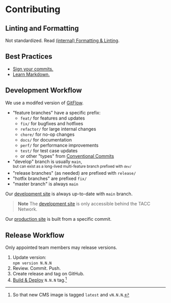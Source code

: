 # Contributing

## Linting and Formatting

Not standardized. Read [(internal) Formatting & Linting](https://tacc-main.atlassian.net/wiki/x/VwNv).

## Best Practices

- [Sign your commits.](https://help.github.com/en/github/authenticating-to-github/managing-commit-signature-verification)
- [Learn Markdown.](https://bitbucket.org/tutorials/markdowndemo)

## Development Workflow

We use a modifed version of [GitFlow](https://datasift.github.io/gitflow/IntroducingGitFlow.html).

- "feature branches" have a specific prefix:
  - `feat/` for features and updates
  - `fix/` for bugfixes and hotfixes
  - `refactor/` for large internal changes
  - `chore/` for no-op changes
  - `docs/` for documentation
  - `perf/` for performance improvements
  - `test/` for test case updates
  - or other "types" from [Conventional Commits](https://www.conventionalcommits.org/en/v1.0.0/#summary)
- "develop" branch is usually `main`,\
    <sup>but can exist as a long-lived multi-feature branch prefixed with `dev/`</sup>
- "release branches" (as needed) are prefixed with `release/`
- "hotfix branches" are prefixed `fix/`
- "master branch" is always `main`

Our [development site] is always up-to-date with `main` branch.

> **Note**
> The [development site] is only accessible behind the TACC Network.

Our [production site] is built from a specific commit.

## Release Workflow

Only appointed team members may release versions.

1. Update version:\
    `npm version N.N.N`
2. Review. Commit. Push.
3. Create release and tag on GitHub.
4. [Build & Deploy](../README.md#build--deploy-project) `N.N.N` tag.[^1]

[^1]: So that new CMS image is tagged `latest` and `vN.N.N`.

<!-- Link Aliases -->

[development site]: https://dev.cep.tacc.utexas.edu
[production site]: https://prod.cep.tacc.utexas.edu
